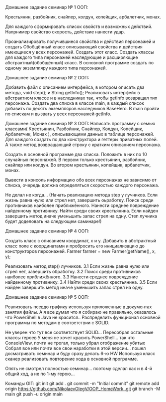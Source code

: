 Домашнее задание семинар № 1 ООП:

Крестьянин, разбойник, снайпер, колдун, копейщик, арбалетчик, монах.

Для каждого сформировать список свойств и возможных действий. Напрнимер свойство скорость, действие нанести удар.

Проанализировать получившиеся свойства и действия персонажей и создать Обобщённый класс описывающий свойства и действия имеющиеся у всех персонажей. Создать этот класс. Создать классы для каждого типа персонажей наследующие и расширяющие абстрактный(обобщённый) класс. В основной программе создать по одному экземпляру каждого типа персонажей.

Домашнее задание семинар № 2 ООП:

Добавить файл с описанием интерфейса, в котором описать два метода, void step(); и String getInfo();
Реализовать интерфейс в абстрактном классе и в наследниках так, чтобы getInfo возвращал тип персонажа.
Создать два списка в классе main, в каждый список добавить по десять экземпляров наследников BaseHero.
В main пройти по спискам и вызвать у всех персонажей getInfo.




Домашнее задание семинар № 3 ООП:
Написать программу с семью классами( Крестьянин, Разбойник, Снайпер, Колдун, Копейщик, Арбалетчик, Монах ), описывающими данных в таблице персонажей. Для каждого создать по два конструктора и геттеры приватных полей. А также метод возвращающий строку с кратким описанием персонажа.

Создать в основной программе два списка. Положить в них по 10 случайных персонажей.
В первом только крестьянин, разбойник, снайпер или колдун. Во втором крестьянин, копейщик, арбалетчик, монах.

Вывести в консоль информацию обо всех персонажах не зависимо от списка, очередь должна определяться скоростью каждого персонажа.


Не делал не когда...
(Начать реализацию метода step у лучников.
Если жизнь равна нулю или стрел нет, завершить оьработку.
Поиск среди противников наиболее приближённого.
Нанести среднее повреждение найденному противнику.
Найти среди своих крестьянина.
Если найден завершить метод иначе уменьшить запас стрел на одну.
Степ лучника будет доделовать на следующем саминаре!)

Домашнее задание семинар № 4 ООП:

Создать класс с описанием координат, x и y.
Добавить в абстрактный класс поле с координатами и пробросить его инициализацию до конструкторов персонажей. Farmer farmer = new Farmer(getName(), x, y);

Реализовать метод step() лучников. 3.1 Если жизнь равна нулю или стрел нет, завершить обработку. 3.2 Поиск среди противников наиболее приближённого. 3.3 Нанести среднее повреждение найденному противнику. 3.4 Найти среди своих крестьянина. 3.5 Если найден завершить метод иначе уменьшить запас стрел на одну.


Домашнее задание семинар № 5 ООП:

Реализовать псевдо графику используя приложенные в документах занятия файлы.
А я все думал что я собираю не правильно, оказалось что PowerShell в Java не красится..
Распределить функционал основной программы по методам в соответствии с SOLID.

Не уверен что тут все соответствует SOLID...
Пересобрал остальные классы героев
У меня не хочет красить PowerShell... так что ConsoleView, почти не трогал, только убрал отображение убитых
Собрал все или почти все свои наработки в этой версии... пошел досматривать семинар и буду сразу делать 6-ю HW
Используя класс сканер реализовать повторение хода в основной программе.

Опять не смотрел полностью семинар... поэтому сделал как и в 4-й общий ход, а не по 1-му герою...


Команды GIT:
git init
git add .
git commit -m "Initial commit"
git remote add origin https://github.com/NikolaevOlegV/OOP_HomeWork..git
git branch -M main
git push -u origin main

